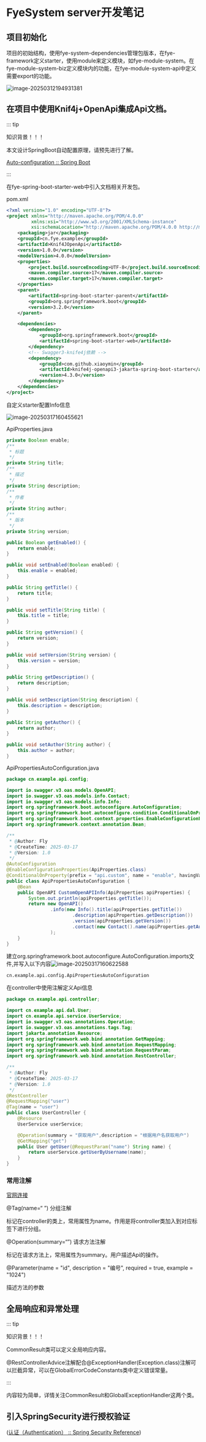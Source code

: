 # FyeSystem server开发笔记

## 项目初始化

项目的初始结构，使用fye-system-dependencies管理包版本，在fye-framework定义starter，使用module来定义模块，如fye-module-system。在fye-module-system-biz定义模块内的功能，在fye-module-system-api中定义需要export的功能。

![image-20250312194931381](./assets/image-20250312194931381.png)

## 在项目中使用Knif4j+OpenApi集成Api文档。

::: tip

知识背景！！！

本文设计SpringBoot自动配置原理，请预先进行了解。

[Auto-configuration :: Spring Boot](https://docs.spring.io/spring-boot/reference/using/auto-configuration.html)

:::

在fye-spring-boot-starter-web中引入文档相关开发包。

pom.xml

```xml
<?xml version="1.0" encoding="UTF-8"?>
<project xmlns="http://maven.apache.org/POM/4.0.0"
         xmlns:xsi="http://www.w3.org/2001/XMLSchema-instance"
         xsi:schemaLocation="http://maven.apache.org/POM/4.0.0 http://maven.apache.org/xsd/maven-4.0.0.xsd">
    <packaging>jar</packaging>
    <groupId>cn.fye.example</groupId>
    <artifactId>Knif4JOpenApi</artifactId>
    <version>1.0.0</version>
    <modelVersion>4.0.0</modelVersion>
    <properties>
        <project.build.sourceEncoding>UTF-8</project.build.sourceEncoding>
        <maven.compiler.source>17</maven.compiler.source>
        <maven.compiler.target>17</maven.compiler.target>
    </properties>
    <parent>
        <artifactId>spring-boot-starter-parent</artifactId>
        <groupId>org.springframework.boot</groupId>
        <version>3.2.0</version>
    </parent>

    <dependencies>
        <dependency>
            <groupId>org.springframework.boot</groupId>
            <artifactId>spring-boot-starter-web</artifactId>
        </dependency>
        <!-- Swagger3-knife4j依赖 -->
        <dependency>
            <groupId>com.github.xiaoymin</groupId>
            <artifactId>knife4j-openapi3-jakarta-spring-boot-starter</artifactId>
            <version>4.3.0</version>
        </dependency>
    </dependencies>
</project>
```

自定义starter配置Info信息

![image-20250317160455621](./assets/image-20250317160455621.png)



ApiProperties.java

```java
private Boolean enable;
/**
 * 标题
 */
private String title;
/**
 * 描述
 */
private String description;
/**
 * 作者
 */
private String author;
/**
 * 版本
 */
private String version;

public Boolean getEnabled() {
    return enable;
}

public void setEnabled(Boolean enabled) {
    this.enable = enabled;
}

public String getTitle() {
    return title;
}

public void setTitle(String title) {
    this.title = title;
}

public String getVersion() {
    return version;
}

public void setVersion(String version) {
    this.version = version;
}

public String getDescription() {
    return description;
}

public void setDescription(String description) {
    this.description = description;
}

public String getAuthor() {
    return author;
}

public void setAuthor(String author) {
    this.author = author;
}
```

ApiPropertiesAutoConfiguration.java

```java
package cn.example.api.config;

import io.swagger.v3.oas.models.OpenAPI;
import io.swagger.v3.oas.models.info.Contact;
import io.swagger.v3.oas.models.info.Info;
import org.springframework.boot.autoconfigure.AutoConfiguration;
import org.springframework.boot.autoconfigure.condition.ConditionalOnProperty;
import org.springframework.boot.context.properties.EnableConfigurationProperties;
import org.springframework.context.annotation.Bean;

/**
 * @Author: Fly
 * @CreateTime: 2025-03-17
 * @Version: 1.0
 */
@AutoConfiguration
@EnableConfigurationProperties(ApiProperties.class)
@ConditionalOnProperty(prefix = "api.custom", name = "enable", havingValue = "true", matchIfMissing = false)
public class ApiPropertiesAutoConfiguration {
    @Bean
    public OpenAPI CustomOpenAPIInfo(ApiProperties apiProperties) {
        System.out.println(apiProperties.getTitle());
        return new OpenAPI()
                .info(new Info().title(apiProperties.getTitle())
                        .description(apiProperties.getDescription())
                        .version(apiProperties.getVersion())
                        .contact(new Contact().name(apiProperties.getAuthor()))
                );
    }
}
```

建立org.springframework.boot.autoconfigure.AutoConfiguration.imports文件,并写入以下内容![image-20250317160622588](./assets/image-20250317160622588.png)

```
cn.example.api.config.ApiPropertiesAutoConfiguration
```

在controller中使用注解定义Api信息

```java
package cn.example.api.controller;

import cn.example.api.dal.User;
import cn.example.api.service.UserService;
import io.swagger.v3.oas.annotations.Operation;
import io.swagger.v3.oas.annotations.tags.Tag;
import jakarta.annotation.Resource;
import org.springframework.web.bind.annotation.GetMapping;
import org.springframework.web.bind.annotation.RequestMapping;
import org.springframework.web.bind.annotation.RequestParam;
import org.springframework.web.bind.annotation.RestController;

/**
 * @Author: Fly
 * @CreateTime: 2025-03-17
 * @Version: 1.0
 */
@RestController
@RequestMapping("user")
@Tag(name = "user")
public class UserController {
    @Resource
    UserService userService;

    @Operation(summary = "获取用户",description = "根据用户名获取用户")
    @GetMapping("get")
    public User getUser(@RequestParam("name") String name) {
        return userService.getUserByUsername(name);
    }
}
```

### 常用注解

[官网连接](https://link.wtturl.cn/?target=https%3A%2F%2Fspringdoc.org%2F%23migrating-from-springfox&scene=im&aid=497858&lang=zh)

@Tag(name=“  ”) 分组注解

标记在controller的类上，常用属性为name。作用是将controller类加入到对应标签下进行分组。

@Operation(summary=“”) 请求方法注解

标记在请求方法上，常用属性为summary。用户描述Api的操作。

@Parameter(name = "id", description = "编号", required = true, example = "1024")

描述方法的参数

## 全局响应和异常处理

::: tip

知识背景！！！

CommonResult类可以定义全局响应内容。

@RestControllerAdvice注解配合@ExceptionHandler(Exception.class)注解可以拦截异常，可以在GlobalErrorCodeConstants类中定义错误常量。

:::

内容较为简单，详情关注CommonResult和GlobalExceptionHandler这两个类。

## 引入SpringSecurity进行授权验证

([认证（Authentication） :: Spring Security Reference](https://springdoc.cn/spring-security/features/authentication/index.html))




